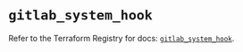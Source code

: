 # `gitlab_system_hook`

Refer to the Terraform Registry for docs: [`gitlab_system_hook`](https://registry.terraform.io/providers/gitlabhq/gitlab/17.2.0/docs/resources/system_hook).
